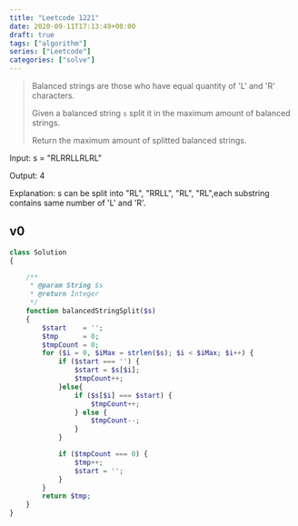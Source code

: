 ```yaml
---
title: "Leetcode 1221"
date: 2020-09-11T17:13:49+08:00
draft: true
tags: ["algorithm"]
series: ["Leetcode"]
categories: ["solve"]
---
```


>Balanced strings are those who have equal quantity of 'L' and 'R' characters.
>
>Given a balanced string `s` split it in the maximum amount of balanced strings.
>
>Return the maximum amount of splitted balanced strings.

Input: s = "RLRRLLRLRL"

Output: 4

Explanation: s can be split into "RL", "RRLL", "RL", "RL",each substring contains same number of 'L' and 'R'.

## v0

```php
class Solution
{

    /**
     * @param String $s
     * @return Integer
     */
    function balancedStringSplit($s)
    {
        $start    = '';
        $tmp      = 0;
        $tmpCount = 0;
        for ($i = 0, $iMax = strlen($s); $i < $iMax; $i++) {
            if ($start === '') {
                $start = $s[$i];
                $tmpCount++;
            }else{
                if ($s[$i] === $start) {
                    $tmpCount++;
                } else {
                    $tmpCount--;
                }
            }

            if ($tmpCount === 0) {
                $tmp++;
                $start = '';
            }
        }
        return $tmp;
    }
}
```
